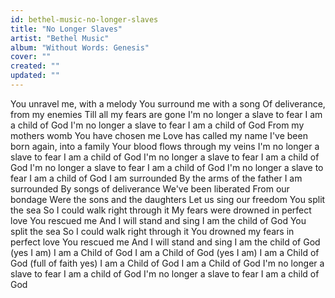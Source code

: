 ```yaml
---
id: bethel-music-no-longer-slaves
title: "No Longer Slaves"
artist: "Bethel Music"
album: "Without Words: Genesis"
cover: ""
created: ""
updated: ""
---
```


You unravel me, with a melody
You surround me with a song
Of deliverance, from my enemies
Till all my fears are gone
I'm no longer a slave to fear
I am a child of God
I'm no longer a slave to fear
I am a child of God
From my mothers womb
You have chosen me
Love has called my name
I've been born again, into a family
Your blood flows through my veins
I'm no longer a slave to fear
I am a child of God
I'm no longer a slave to fear
I am a child of God
I'm no longer a slave to fear
I am a child of God
I'm no longer a slave to fear
I am a child of God
I am surrounded
By the arms of the father
I am surrounded
By songs of deliverance
We've been liberated
From our bondage
Were the sons and the daughters
Let us sing our freedom
You split the sea
So I could walk right through it
My fears were drowned in perfect love
You rescued me
And I will stand and sing
I am the child of God
You split the sea
So I could walk right through it
You drowned my fears in perfect love
You rescued me
And I will stand and sing
I am the child of God (yes I am)
I am a Child of God
I am a Child of God (yes I am)
I am a Child of God (full of faith yes)
I am a Child of God
I am a Child of God
I'm no longer a slave to fear
I am a child of God
I'm no longer a slave to fear
I am a child of God
